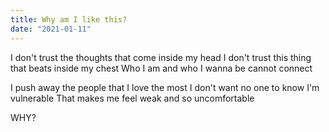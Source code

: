 ```yaml
---
title: Why am I like this?
date: "2021-01-11"
---
```


I don't trust the thoughts that come inside my head
I don't trust this thing that beats inside my chest
Who I am and who I wanna be cannot connect

I push away the people that I love the most
I don't want no one to know I'm vulnerable
That makes me feel weak and so uncomfortable

WHY?